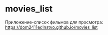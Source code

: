 # movies_list
Приложение-список фильмов для просмотра: https://dom2411edinstvo.github.io/movies_list
